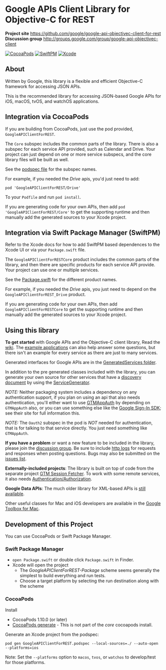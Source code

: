# Google APIs Client Library for Objective-C for REST

**Project site** <https://github.com/google/google-api-objectivec-client-for-rest><br>
**Discussion group** <http://groups.google.com/group/google-api-objectivec-client>

[![CocoaPods](https://github.com/google/google-api-objectivec-client-for-rest/actions/workflows/cocoapods.yml/badge.svg?branch=main)](https://github.com/google/google-api-objectivec-client-for-rest/actions/workflows/cocoapods.yml)
[![SwiftPM](https://github.com/google/google-api-objectivec-client-for-rest/actions/workflows/swiftpm.yml/badge.svg?branch=main)](https://github.com/google/google-api-objectivec-client-for-rest/actions/workflows/swiftpm.yml)
[![Xcode](https://github.com/google/google-api-objectivec-client-for-rest/actions/workflows/main.yml/badge.svg?branch=main)](https://github.com/google/google-api-objectivec-client-for-rest/actions/workflows/main.yml)

## About

Written by Google, this library is a flexible and efficient Objective-C
framework for accessing JSON APIs.

This is the recommended library for accessing JSON-based Google APIs for iOS,
macOS, tvOS, and watchOS applications.

## Integration via CocoaPods

If you are building from CocoaPods, just use the pod provided, `GoogleAPIClientForREST`. 

The `Core` subspec includes the common parts of the library. There is also a
subspec for each service API provided, such as Calendar and Drive. Your project
can just depend on one or more service subspecs, and the core library files will
be built as well.

See the
[podspec file](https://github.com/google/google-api-objectivec-client-for-rest/blob/main/GoogleAPIClientForREST.podspec)
for the subspec names.

For example, if you needed the _Drive_ apis, you'd just need to add:

```
pod 'GoogleAPIClientForREST/Drive'
```

To your `Podfile` and run `pod install`.

If you are generating code for your own APIs, then add
`pod 'GoogleAPIClientForREST/Core'` to get the supporting runtime and then
manually add the generated sources to your Xcode project.

## Integration via Swift Package Manager (SwiftPM)

Refer to the Xcode docs for how to add SwiftPM based dependences to the Xcode UI
or via your `Package.swift` file.

The `GoogleAPIClientForRESTCore` product includes the common parts of the
library, and then there are specific products for each service API provide. Your
project can use one or multiple services.

See the
[Package.swift](https://github.com/google/google-api-objectivec-client-for-rest/blob/main/Package.swift)
for the different product names.

For example, if you needed the _Drive_ apis, you just need to depend on the
`GoogleAPIClientForREST_Drive` product.

If you are generating code for your own APIs, then add
`GoogleAPIClientForRESTCore` to get the supporting runtime and then manually add
the generated sources to your Xcode project.

## Using this library

**To get started** with Google APIs and the Objective-C client library, Read the
[wiki](https://github.com/google/google-api-objectivec-client-for-rest/wiki).
The
[example applications](https://github.com/google/google-api-objectivec-client-for-rest/tree/main/Examples)
can also help answer some questions, but there isn't an example for every
service as there are just to many services.

Generated interfaces for Google APIs are in the
[GeneratedServices folder](https://github.com/google/google-api-objectivec-client-for-rest/tree/main/Source/GeneratedServices).

In addition to the pre generated classes included with the library, you can
generate your own source for other services that have a
[discovery document](https://developers.google.com/discovery/v1/reference/apis#resource-representations)
by using the
[ServiceGenerator](https://github.com/google/google-api-objectivec-client-for-rest/tree/main/Source/Tools/ServiceGenerator).

*NOTE:* Neither packaging system includes a dependency on any authentication
support, if you plan on using an api that also needs authentication, you'll
either want to use [GTMAppAuth](https://github.com/google/GTMAppAuth) by
depending on `GTMAppAuth` also, or you can use something else like the
[Google Sign-In SDK](https://developers.google.com/identity/sign-in/ios/); see
their site for full information this.

*NOTE:* The `Oauth2` subspec in the pod is *NOT* needed for authentication, that
is for talking to that service directly. You just need something like
`GTMAppAuth`.

**If you have a problem** or want a new feature to be included in the library,
please join the
[discussion group](http://groups.google.com/group/google-api-objectivec-client).
Be sure to include
[http logs](https://github.com/google/google-api-objectivec-client-for-rest/wiki#logging-http-server-traffic)
for requests and responses when posting questions. Bugs may also be submitted
on the [issues list](https://github.com/google/google-api-objectivec-client-for-rest/issues).

**Externally-included projects**: The library is built on top of code from the separate
project [GTM Session Fetcher](https://github.com/google/gtm-session-fetcher). To work
with some remote services, it also needs
[Authentication/Authorization](https://github.com/google/google-api-objectivec-client-for-rest/wiki#authentication-and-authorization).

**Google Data APIs**: The much older library for XML-based APIs is
[still available](https://github.com/google/gdata-objectivec-client).

Other useful classes for Mac and iOS developers are available in the
[Google Toolbox for Mac](https://github.com/google/google-toolbox-for-mac).

## Development of this Project

You can use CocoaPods or Swift Package Manager.

### Swift Package Manager

* `open Package.swift` or double click `Package.swift` in Finder.
* Xcode will open the project
  * The _GoogleAPIClientForREST-Package_ scheme seems generally the simplest to
    build everything and run tests.
  * Choose a target platform by selecting the run destination along with the scheme

### CocoaPods

Install
  * CocoaPods 1.10.0 (or later)
  * [CocoaPods generate](https://github.com/square/cocoapods-generate) - This is
    not part of the _core_ cocoapods install.

Generate an Xcode project from the podspec:

```
pod gen GoogleAPIClientForREST.podspec --local-sources=./ --auto-open --platforms=ios
```

Note: Set the `--platforms` option to `macos`, `tvos`, or `watchos` to
develop/test for those platforms.
